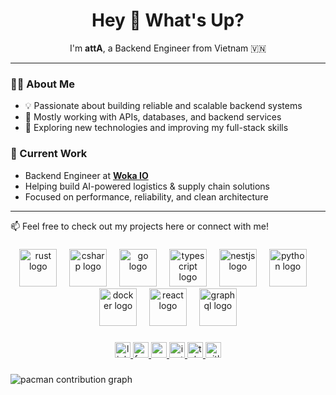 <h1 align="center">Hey 👋 What's Up?</h1>

<p align="center">
  I'm <b>attA</b>, a Backend Engineer from Vietnam 🇻🇳  
</p>

---

### 👨‍💻 About Me
- 💡 Passionate about building reliable and scalable backend systems  
- 🔧 Mostly working with APIs, databases, and backend services  
- 🌱 Exploring new technologies and improving my full-stack skills  

### 🏢 Current Work
- Backend Engineer at **[Woka IO](https://github.com/wokaio)**  
- Helping build AI-powered logistics & supply chain solutions  
- Focused on performance, reliability, and clean architecture  

---

📫 Feel free to check out my projects here or connect with me!

###

<div align="center">
  <img src="https://skillicons.dev/icons?i=rust" height="60" alt="rust logo"  />
  <img width="12" />
  <img src="https://cdn.jsdelivr.net/gh/devicons/devicon/icons/csharp/csharp-original.svg" height="60" alt="csharp logo"  />
  <img width="12" />
  <img src="https://skillicons.dev/icons?i=go" height="60" alt="go logo"  />
  <img width="12" />
  <img src="https://skillicons.dev/icons?i=ts" height="60" alt="typescript logo"  />
  <img width="12" />
  <img src="https://skillicons.dev/icons?i=nestjs" height="60" alt="nestjs logo"  />
  <img width="12" />
  <img src="https://skillicons.dev/icons?i=py" height="60" alt="python logo"  />
  <img width="12" />
  <img src="https://cdn.jsdelivr.net/gh/devicons/devicon/icons/docker/docker-original.svg" height="60" alt="docker logo"  />
  <img width="12" />
  <img src="https://cdn.jsdelivr.net/gh/devicons/devicon/icons/react/react-original.svg" height="60" alt="react logo"  />
  <img width="12" />
  <img src="https://skillicons.dev/icons?i=graphql" height="60" alt="graphql logo"  />
</div>

###

<div align="center">
  <a href="www.linkedin.com/in/phát-tài-lê-hồ-a55a08272" target="_blank">
    <img src="https://img.shields.io/static/v1?message=LinkedIn&logo=linkedin&label=&color=0077B5&logoColor=white&labelColor=&style=for-the-badge" height="25" alt="linkedin logo"  />
  </a>
  <a href="https://www.facebook.com/iattahpohel" target="_blank">
    <img src="https://img.shields.io/static/v1?message=Facebook&logo=facebook&label=&color=1877F2&logoColor=white&labelColor=&style=for-the-badge" height="25" alt="facebook logo"  />
  </a>
  <a href="lehophattai@gmail.com" target="_blank">
    <img src="https://img.shields.io/static/v1?message=Gmail&logo=gmail&label=&color=D14836&logoColor=white&labelColor=&style=for-the-badge" height="25" alt="gmail logo"  />
  </a>
  <a href="https://www.instagram.com/iattahpohel/" target="_blank">
    <img src="https://img.shields.io/static/v1?message=Instagram&logo=instagram&label=&color=E4405F&logoColor=white&labelColor=&style=for-the-badge" height="25" alt="instagram logo"  />
  </a>
  <a href="https://telegram.me/atta_lhpt" target="_blank">
    <img src="https://img.shields.io/static/v1?message=Telegram&logo=telegram&label=&color=2CA5E0&logoColor=white&labelColor=&style=for-the-badge" height="25" alt="telegram logo"  />
  </a>
  <a href="https://gitlab.com/SunOn9" target="_blank">
    <img src="https://img.shields.io/static/v1?message=GitLab&logo=gitlab&label=&color=FC6D26&logoColor=white&labelColor=&style=for-the-badge" height="25" alt="gitlab logo"  />
  </a>
</div>

###

<picture>
  <source media="(prefers-color-scheme: dark)" srcset="https://raw.githubusercontent.com/iattahpohel/iattahpohel/output/pacman-contribution-graph-dark.svg">
  <source media="(prefers-color-scheme: light)" srcset="https://raw.githubusercontent.com/iattahpohel/iattahpohel/output/pacman-contribution-graph.svg">
  <img alt="pacman contribution graph" src="https://raw.githubusercontent.com/iattahpohel/iattahpohel/output/pacman-contribution-graph.svg">
</picture>

###
